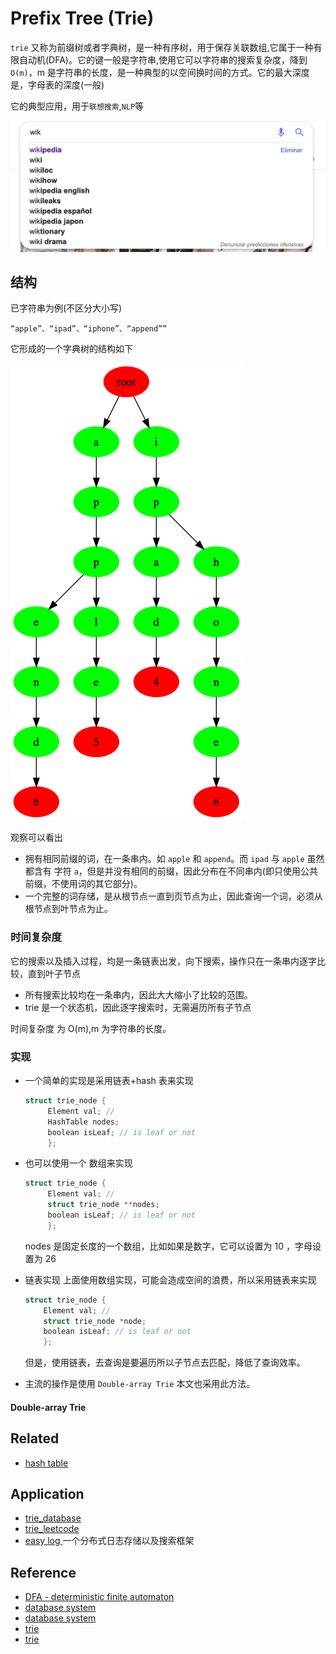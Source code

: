 # Prefix Tree (Trie)

`trie` 又称为前缀树或者字典树，是一种有序树，用于保存关联数组,它属于一种有限自动机(DFA)。它的键一般是字符串,使用它可以字符串的搜索复杂度，降到 `O(m)`，m 是字符串的长度，是一种典型的以空间换时间的方式。它的最大深度是，字母表的深度(一般)

它的典型应用，用于`联想搜索`,`NLP`等

![](https://raw.githubusercontent.com/hsjfans/git_resource/master/20190508082914.png)

## 结构

已字符串为例(不区分大小写)
``` 
“apple”、“ipad”、“iphone”、“append””
``` 

它形成的一个字典树的结构如下

![](../asserts/trie/example.png)



观察可以看出

- 拥有相同前缀的词，在一条串内。如 `apple` 和 `append`。而 `ipad` 与 `apple` 虽然都含有 字符 `a`，但是并没有相同的前缀，因此分布在不同串内(即只使用公共前缀，不使用词的其它部分)。
- 一个完整的词存储，是从根节点一直到页节点为止，因此查询一个词，必须从根节点到叶节点为止。
  

### 时间复杂度

它的搜索以及插入过程，均是一条链表出发，向下搜索，操作只在一条串内逐字比较，直到叶子节点

- 所有搜索比较均在一条串内，因此大大缩小了比较的范围。
- trie 是一个状态机，因此逐字搜索时，无需遍历所有子节点

时间复杂度 为 O(m),m 为字符串的长度。


### 实现

- 一个简单的实现是采用链表+hash 表来实现
  ```c
  struct trie_node {
       Element val; // 
       HashTable nodes; 
       boolean isLeaf; // is leaf or not
       };
    ```

- 也可以使用一个 数组来实现
  ```c
  struct trie_node {
       Element val; // 
       struct trie_node **nodes;
       boolean isLeaf; // is leaf or not
       };
   ```
   nodes 是固定长度的一个数组，比如如果是数字，它可以设置为 10 ，字母设置为 26

- 链表实现
  上面使用数组实现，可能会造成空间的浪费，所以采用链表来实现
   ```c
  struct trie_node {
       Element val; // 
       struct trie_node *node;
       boolean isLeaf; // is leaf or not
       };
   ```
   但是，使用链表，去查询是要遍历所以子节点去匹配，降低了查询效率。


- 主流的操作是使用 `Double-array Trie`
  本文也采用此方法。

#### Double-array Trie


## Related

- [ hash table ](./hash_table.md)


## Application

- [ trie_database ](https://github.com/hsjfans/trie_database)
- [ trie_leetcode ](https://github.com/hsjfans/leetcode/src/trie) 
- [ easy log ](https://github.com/hsjfans/easy_log) 一个分布式日志存储以及搜索框架


## Reference

- [ DFA - deterministic finite automaton ](./dfa.md)
- [ database system ](https://dbis.uibk.ac.at/sites/default/files/2018-06/hot-height-optimized.pdf)
- [ database system ](https://db.in.tum.de/~leis/papers/ART.pdf) 
- [trie ](https://www.geeksforgeeks.org/trie-insert-and-search/)
- [trie](https://segmentfault.com/a/1190000008877595?utm_source=tag-newest)
